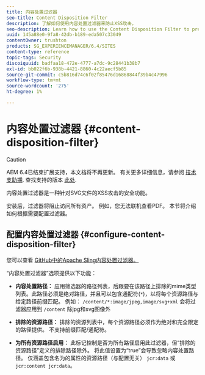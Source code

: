 ```yaml
---
title: 内容处置过滤器
seo-title: Content Disposition Filter
description: 了解如何使用内容处置过滤器来防止XSS攻击。
seo-description: Learn how to use the Content Disposition Filter to prevent XSS attacks.
uuid: 145a88e0-9fa8-42db-b189-eda507c33049
contentOwner: trushton
products: SG_EXPERIENCEMANAGER/6.4/SITES
content-type: reference
topic-tags: Security
discoiquuid: badfaa18-472e-4777-a7dc-9c28441b38b7
exl-id: bb022f6b-938b-4421-8860-4c22aecf5b85
source-git-commit: c5b816d74c6f02f85476d16868844f39b4c47996
workflow-type: tm+mt
source-wordcount: '275'
ht-degree: 1%

---
```


# 内容处置过滤器 {#content-disposition-filter}

>[!CAUTION]
>
>AEM 6.4已结束扩展支持，本文档将不再更新。 有关更多详细信息，请参阅 [技术支助期](https://helpx.adobe.com/cn/support/programs/eol-matrix.html). 查找支持的版本 [此处](https://experienceleague.adobe.com/docs/).

内容处置过滤器是一种针对SVG文件的XSS攻击的安全功能。

安装后，过滤器将阻止访问所有资产。 例如，您无法联机查看PDF。 本节将介绍如何根据需要配置过滤器。

## 配置内容处置过滤器 {#configure-content-disposition-filter}

您可以查看 [GitHub中的Apache Sling内容处置过滤器。](https://github.com/apache/sling-org-apache-sling-security/blob/master/src/main/java/org/apache/sling/security/impl/ContentDispositionFilterConfiguration.java)

“内容处置过滤器”选项提供以下功能：

* **内容处置路径：** 应用筛选器的路径列表，后跟要在该路径上排除的mime类型列表。此路径必须是绝对路径，并且可以包含通配符(`*`)，以将每个资源路径与给定路径前缀匹配。 例如： `/content/*:image/jpeg,image/svg+xml` 会将过滤器应用到 `/content` 除jpg和svg图像外

* **排除的资源路径：** 排除的资源列表中，每个资源路径必须作为绝对和完全限定的路径提供。 不支持前缀匹配/通配符。

* **为所有资源路径启用：** 此标记控制是否为所有路径启用此过滤器，但“排除的资源路径”定义的排除路径除外。 将此值设置为“true”会导致忽略内容处置路径。 仅涵盖包含名为的属性的资源路径（与配置无关） `jcr:data` 或
   `jcr:content jcr:data`。
